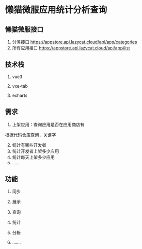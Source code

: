 # 懒猫微服应用统计分析查询

## 懒猫微服接口

1. 分类接口 https://appstore.api.lazycat.cloud/api/app/categories
2. 所有应用接口 https://appstore.api.lazycat.cloud/api/app/list

## 技术栈

1. vue3

2. vxe-tab

3. echarts

## 需求

1. 上架应用：查询应用是否在应用商店有

根据代码仓库查询，关键字

2. 统计有哪些开发者
3. 统计开发者上架多少应用
4. 统计每天上架多少应用
5. ......

## 功能

1. 同步

2. 展示

3. 查询

4. 统计

5. 分析

6. .......
